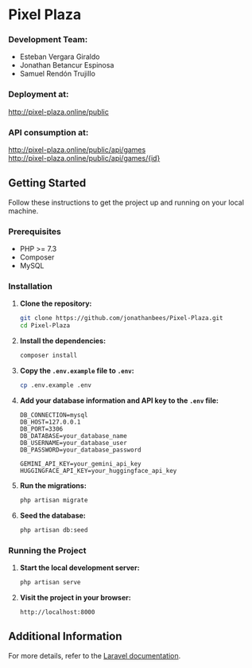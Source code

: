 # Pixel Plaza

### Development Team:
- Esteban Vergara Giraldo
- Jonathan Betancur Espinosa
- Samuel Rendón Trujillo

### Deployment at: 
http://pixel-plaza.online/public

### API consumption at: 
http://pixel-plaza.online/public/api/games  
http://pixel-plaza.online/public/api/games/{id}

## Getting Started

Follow these instructions to get the project up and running on your local machine.

### Prerequisites

- PHP >= 7.3
- Composer
- MySQL

### Installation

1. **Clone the repository:**
    ```sh
    git clone https://github.com/jonathanbees/Pixel-Plaza.git
    cd Pixel-Plaza
    ```

2. **Install the dependencies:**
    ```sh
    composer install
    ```

3. **Copy the `.env.example` file to `.env`:**
    ```sh
    cp .env.example .env
    ```

4. **Add your database information and API key to the `.env` file:**
    ```env
    DB_CONNECTION=mysql
    DB_HOST=127.0.0.1
    DB_PORT=3306
    DB_DATABASE=your_database_name
    DB_USERNAME=your_database_user
    DB_PASSWORD=your_database_password

    GEMINI_API_KEY=your_gemini_api_key
    HUGGINGFACE_API_KEY=your_huggingface_api_key
    ```

5. **Run the migrations:**
    ```sh
    php artisan migrate
    ```

6. **Seed the database:**
    ```sh
    php artisan db:seed
    ```

### Running the Project

1. **Start the local development server:**
    ```sh
    php artisan serve
    ```

2. **Visit the project in your browser:**
    ```
    http://localhost:8000
    ```

## Additional Information

For more details, refer to the [Laravel documentation](https://laravel.com/docs).
